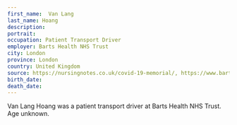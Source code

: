 ```yaml
---
first_name:  Van Lang
last_name: Hoang
description: 
portrait: 
occupation: Patient Transport Driver
employer: Barts Health NHS Trust
city: London
province: London
country: United Kingdom
source: https://nursingnotes.co.uk/covid-19-memorial/, https://www.bartshealth.nhs.uk/news/latest-update-on-coronavirus-at-barts-health-hospitals--7729
birth_date: 
death_date: 
---
```


Van Lang Hoang was a patient transport driver at Barts Health NHS Trust. Age unknown.